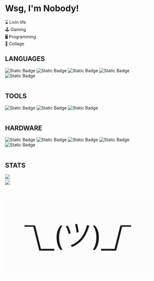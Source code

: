 # Wsg, I'm Nobody!

⌛ Livin life<br>🕹️ Gaming<br>🖥️ Programming<br>🏢 Collage<br>

## LANGUAGES

![Static Badge](https://img.shields.io/badge/CSharp-gray?style=flat-square)
![Static Badge](https://img.shields.io/badge/HTML-gray?style=flat-square&logo=html5)
![Static Badge](https://img.shields.io/badge/Java-white?style=flat-square)
![Static Badge](https://img.shields.io/badge/Lua-darkblue?style=flat-square&logo=lua)
![Static Badge](https://img.shields.io/badge/Python-blue?style=flat-square&logo=python&logoColor=ffdd54)
<br><br>
## TOOLS

![Static Badge](https://img.shields.io/badge/Cloudflare-orange?style=flat-square&logo=cloudflare&logoColor=FFFFFF)
![Static Badge](https://img.shields.io/badge/Linode-3cb371?style=flat-square)
![Static Badge](https://img.shields.io/badge/Mostly%20Self%20Hosted-gray?style=flat-square)
<br><br>
## HARDWARE

![Static Badge](https://img.shields.io/badge/Windows%2011-darkblue?style=flat-square)
![Static Badge](https://img.shields.io/badge/Arch-darkblue?style=flat-square&logo=archlinux)
![Static Badge](https://img.shields.io/badge/CPU%20-%20Ryzen%209%205900X-red?style=flat-square&logo=amd)
![Static Badge](https://img.shields.io/badge/GPU%20-%20RX%207900XTX-red?style=flat-square&logo=amd)
![Static Badge](https://img.shields.io/badge/RAM%20-%2064GB%203600MT/s-blue?style=flat-square)
<br><br>
## STATS

![](https://github-readme-stats.vercel.app/api?username=NobodyCentral&theme=dark&hide_border=true&include_all_commits=true&count_private=false)<br>
[![](https://visitcount.itsvg.in/api?id=NobodyCentral&icon=2&color=3)](https://visitcount.itsvg.in)
<br><br>

![Banner](https://github.com/NobodyCentral/NobodyCentral/blob/main/profile.gif?raw=true)